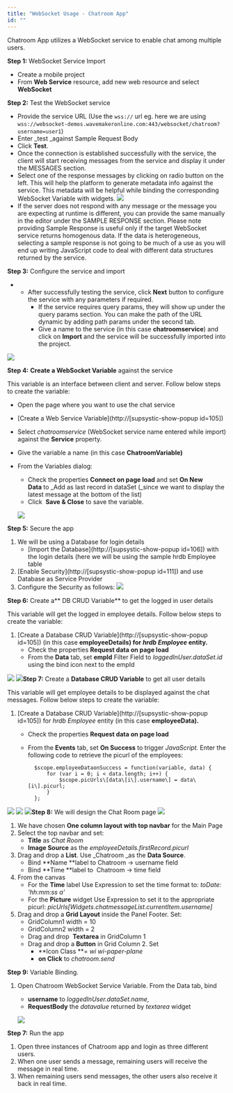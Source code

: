```yaml
---
title: "WebSocket Usage - Chatroom App"
id: ""
---
```


Chatroom App utilizes a WebSocket service to enable chat among multiple users.

**Step 1:** WebSocket Service Import

- Create a mobile project
- From **Web Service** resource, add new web resource and select **WebSocket**

**Step 2:** Test the WebSocket service

- Provide the service URL (Use the `wss://` url eg. here we are using `wss://websocket-demos.wavemakeronline.com:443/websocket/chatroom?username=user1`)
- Enter _test _against Sample Request Body
- Click **Test**.
- Once the connection is established successfully with the service, the client will start receiving messages from the service and display it under the MESSAGES section.
- Select one of the response messages by clicking on radio button on the left. This will help the platform to generate metadata info against the service. This metadata will be helpful while binding the corresponding WebSocket Variable with widgets. [![](/learn/assets/wschat_msg.png)](/learn/assets/wschat_msg.png)
- If the server does not respond with any message or the message you are expecting at runtime is different, you can provide the same manually in the editor under the SAMPLE RESPONSE section. Please note providing Sample Response is useful only if the target WebSocket service returns homogenous data. If the data is heterogeneous, selecting a sample response is not going to be much of a use as you will end up writing JavaScript code to deal with different data structures returned by the service.

**Step 3:** Configure the service and import

- - After successfully testing the service, click **Next** button to configure the service with any parameters if required.
    - If the service requires query params, they will show up under the query params section. You can make the path of the URL dynamic by adding path params under the second tab.
    - Give a name to the service (in this case **chatroomservice**) and click on **Import** and the service will be successfully imported into the project.

[![](/learn/assets/wschat_config.png)](/learn/assets/wschat_config.png)

**Step 4:** **Create a WebSocket Variable** against the service

This variable is an interface between client and server. Follow below steps to create the variable:

- Open the page where you want to use the chat service
- [Create a Web Service Variable](http://[supsystic-show-popup id=105])
- Select _chatroomservice_ (WebSocket service name entered while import) against the **Service** property.
- Give the variable a name (in this case **ChatroomVariable)**
- From the Variables dialog:
    
    - Check the properties **Connect on page load** and set **On New Data** to _Add as last record in dataSet (_since we want to display the latest message at the bottom of the list)
    - Click  **Save & Close** to save the variable.
    
    [![](/learn/assets/wschat_var.png)](/learn/assets/wschat_var.png)

**Step 5:** Secure the app

1. We will be using a Database for login details
    - [Import the Database](http://[supsystic-show-popup id=106]) with the login details (here we will be using the sample hrdb Employee table
2. [Enable Security](http://[supsystic-show-popup id=111]) and use Database as Service Provider
3. Configure the Security as follows: [![](/learn/assets/wschat_sec.png)](/learn/assets/wschat_sec.png)

**Step 6:** Create a** DB CRUD Variable** to get the logged in user details

This variable will get the logged in employee details. Follow below steps to create the variable:

1. [Create a Database CRUD Variable](http://[supsystic-show-popup id=105]) (in this case ****employeeDetails) for _hrdb_ _Employee_ entity.****
    - Check the properties **Request data on page load**
    - From the **Data** tab, set **empId** Filter Field to _loggedInUser.dataSet.id_ using the bind icon next to the empId

[![](/learn/assets/wschat_var1.png)](/learn/assets/wschat_var1.png) [![](/learn/assets/wschat_var1data.png)](/learn/assets/wschat_var1data.png)**Step 7:** Create a **Database CRUD Variable** to get all user details

This variable will get employee details to be displayed against the chat messages. Follow below steps to create the variable:

1. [Create a Database CRUD Variable](http://[supsystic-show-popup id=105]) for _hrdb_ _Employee_ entity (in this case ****employeeData).****
    - Check the properties **Request data on page load**
    - From the **Events** tab, set **On Success** to trigger _JavaScript._ Enter the following code to retrieve the picurl of the employees:
        
            $scope.employeeDataonSuccess = function(variable, data) {
                for (var i = 0; i < data.length; i++) {
                    $scope.picUrls\[data\[i\].username\] = data\[i\].picurl;
                }
            };
        

[![](/learn/assets/wschat_var2.png)](/learn/assets/wschat_var2.png) [![](/learn/assets/wschat_var2event.png)](/learn/assets/wschat_var2event.png) [![](/learn/assets/wschat_var2js.png)](/learn/assets/wschat_var2js.png)**Step 8:** We will design the Chat Room page [![](/learn/assets/wschat_design.png)](/learn/assets/wschat_design.png)

1. We have chosen **One column layout with top navbar** for the Main Page
2. Select the top navbar and set:
    - **Title** as _Chat Room_
    - **Image Source** as the _employeeDetails.firstRecord.picurl_
3. Drag and drop a **List**. Use _Chatroom _as the **Data Source**.
    - Bind **Name **label to Chatroom -> username field
    - Bind **Time **label to  Chatroom -> time field
4. From the canvas
    - For the **Time** label Use Expression to set the time format to: _toDate: 'hh:mm:ss a'_
    - For the **Picture** widget Use Expression to set it to the appropriate picurl: _picUrls\[Widgets.chatmessageList.currentItem.username\]_
5. Drag and drop a **Grid Layout** inside the Panel Footer. Set:
    - GridColumn1 width = 10
    - GridColumn2 width = 2
    - Drag and drop  **Textarea** in GridColumn 1
    - Drag and drop a **Button** in Grid Column 2. Set
        - **Icon Class **\= _wi wi-paper-plane_
        - **on Click** to _chatroom.send_

**Step 9:** Variable Binding.

1. Open Chatroom WebSocket Service Variable. From the Data tab, bind
    
    - **username** to _loggedInUser.dataSet.name_,
    - **RequestBody** the _datavalue_ returned by _textarea_ widget
    
    [![](/learn/assets/wschat_vardata.png)](/learn/assets/wschat_vardata.png)

**Step 7:** Run the app

1. Open three instances of Chatroom app and login as three different users.
2. When one user sends a message, remaining users will receive the message in real time.
3. When remaining users send messages, the other users also receive it back in real time.
